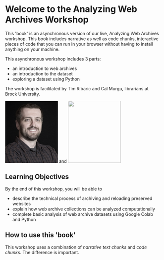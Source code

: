 <meta name="viewport" content="user-scalable=yes, width=700" />

# Welcome to the Analyzing Web Archives Workshop

This 'book' is an asynchronous version of our live, Analyzing Web Archives workshop. This book includes narrative as well as code chunks, interactive pieces of code that you can run in your browser without having to install anything on your machine. 

This asynchronous workshop includes 3 parts: 
* an introduction to web archives
* an introduction to the dataset
* exploring a dataset using Python

The workshop is facilitated by Tim Ribaric and Cal Murgu, librarians at Brock University. 

<img src="https://github.com/elibtronic/elibtronic.github.io/raw/master/images/Tim%20Ribaric%20HeadShot.jpg" style="filter: grayscale(60%);" width=170 height=200> and <img src="https://brocku.ca/library/wp-content/uploads/sites/51/CalMurgu400x400.jpg?x60670" width=170 height=200 style="filter: grayscale(60%);">

## Learning Objectives

By the end of this workshop, you will be able to
* describe the technical process of archiving and reloading preserved websites 
* explain how web archive collections can be analyzed computationally
* complete basic analysis of web archive datasets using Google Colab and Python

## How to use this 'book'

This workshop uses a combination of *narrative text chunks* and *code chunks*. The difference is important. 

